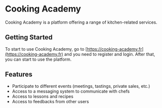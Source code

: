 # Cooking Academy

Cooking Academy is a platform offering a range of kitchen-related services.

## Getting Started

To start to use Cooking Academy, go to [https://cooking-academy.fr](https://cooking-academy.fr) and you need to register and login. After that, you can start to use the platform.

## Features

- Participate to different events (meetings, tastings, private sales, etc.)
- Access to a messaging system to communicate with chefs
- Access to lessons and recipes
- Access to feedbacks from other users